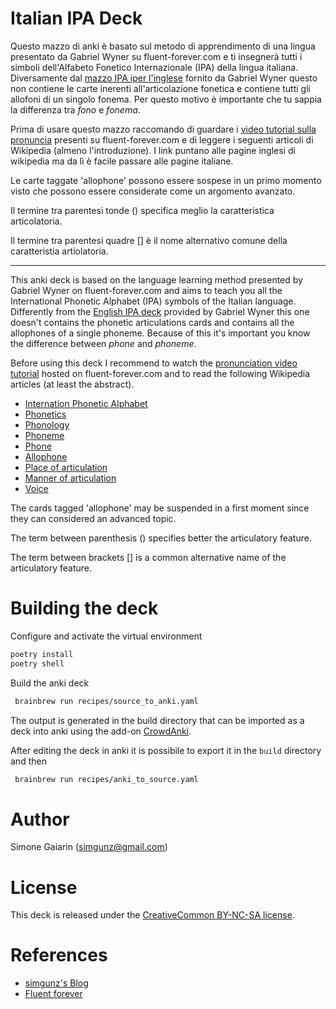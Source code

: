 Italian IPA Deck
================

Questo mazzo di anki è basato sul metodo di apprendimento di una lingua presentato da Gabriel Wyner su fluent-forever.com
e ti insegnerà tutti i simboli dell'Alfabeto Fonetico Internazionale (IPA) della lingua italiana. Diversamente dal
[mazzo IPA iper l'inglese](https://fluent-forever.com/ipa-anki-deck/) fornito da Gabriel Wyner questo non contiene
le carte inerenti all'articolazione fonetica e contiene tutti gli allofoni di un singolo fonema. Per questo motivo
è importante che tu sappia la differenza tra _fono_ e _fonema_.

Prima di usare questo mazzo raccomando di guardare i [video tutorial sulla pronuncia](https://fluent-forever.com/chapter3/)
presenti su fluent-forever.com e di leggere i seguenti articoli di Wikipedia (almeno l'introduzione). I link puntano
alle pagine inglesi di wikipedia ma da lì è facile passare alle pagine italiane.

Le carte taggate 'allophone' possono essere sospese in un primo momento visto che possono essere considerate come un argomento avanzato.

Il termine tra parentesi tonde () specifica meglio la caratteristica articolatoria.

Il termine tra parentesi quadre  [] è il nome alternativo comune della caratteristia artiolatoria.

----------------------------------------------------------------------------------------------------------------

This anki deck is based on the language learning method presented by Gabriel Wyner on fluent-forever.com and
aims to teach you all the International Phonetic Alphabet (IPA) symbols of the Italian language. Differently
from the [English IPA deck](https://fluent-forever.com/ipa-anki-deck/) provided by Gabriel Wyner this one doesn't
contains the phonetic articulations cards and contains all the allophones of a single phoneme. Because of this
it's important you know the difference between _phone_ and _phoneme_.

Before using this deck I recommend to watch the [pronunciation video tutorial](https://fluent-forever.com/chapter3/)
hosted on fluent-forever.com and to read the following Wikipedia articles (at least the abstract).

* [Internation Phonetic Alphabet](http://en.wikipedia.org/wiki/International_Phonetic_Alphabet)
* [Phonetics](http://en.wikipedia.org/wiki/Phonetics)
* [Phonology](http://en.wikipedia.org/wiki/Phonology)
* [Phoneme](http://en.wikipedia.org/wiki/Phoneme)
* [Phone](http://en.wikipedia.org/wiki/Phone_(phonetics))
* [Allophone](http://en.wikipedia.org/wiki/Allophone)
* [Place of articulation](http://en.wikipedia.org/wiki/Place_of_articulation)
* [Manner of articulation](http://en.wikipedia.org/wiki/Manner_of_articulation)
* [Voice](http://en.wikipedia.org/wiki/Voice_(phonetics))

The cards tagged 'allophone' may be suspended in a first moment since they can considered an advanced topic.

The term between parenthesis () specifies better the articulatory feature.

The term between brackets [] is a common alternative name of the articulatory feature.

Building the deck
=================

Configure and activate the virtual environment

```bash
poetry install
poetry shell
```

Build the anki deck

```bash
 brainbrew run recipes/source_to_anki.yaml
```

The output is generated in the build directory that can be imported as a deck into anki using the add-on [CrowdAnki](https://ankiweb.net/shared/info/1788670778).

After editing the deck in anki it is possibile to export it in the `build` directory and then

```bash
 brainbrew run recipes/anki_to_source.yaml
```

Author
======

Simone Gaiarin (simgunz@gmail.com)

License
=======

This deck is released under the [CreativeCommon BY-NC-SA license](https://creativecommons.org/licenses/by-nc-sa/4.0/legalcode).

References
==========

- [simgunz's Blog](http://simgunz.org/projects)
- [Fluent forever](http://fluent-forever.com)

